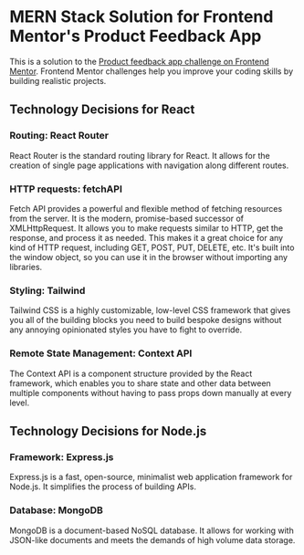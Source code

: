 # MERN Stack Solution for Frontend Mentor's Product Feedback App

This is a solution to the [Product feedback app challenge on Frontend Mentor](https://www.frontendmentor.io/challenges/product-feedback-app-wbvUYqjR6). Frontend Mentor challenges help you improve your coding skills by building realistic projects.

## Technology Decisions for React

### Routing: React Router

React Router is the standard routing library for React. It allows for the creation of single page applications with navigation along different routes.

### HTTP requests: fetchAPI

Fetch API provides a powerful and flexible method of fetching resources from the server. It is the modern, promise-based successor of XMLHttpRequest. It allows you to make requests similar to HTTP, get the response, and process it as needed. This makes it a great choice for any kind of HTTP request, including GET, POST, PUT, DELETE, etc. It's built into the window object, so you can use it in the browser without importing any libraries.

### Styling: Tailwind

Tailwind CSS is a highly customizable, low-level CSS framework that gives you all of the building blocks you need to build bespoke designs without any annoying opinionated styles you have to fight to override.

### Remote State Management: Context API

The Context API is a component structure provided by the React framework, which enables you to share state and other data between multiple components without having to pass props down manually at every level.

## Technology Decisions for Node.js

### Framework: Express.js

Express.js is a fast, open-source, minimalist web application framework for Node.js. It simplifies the process of building APIs.

### Database: MongoDB

MongoDB is a document-based NoSQL database. It allows for working with JSON-like documents and meets the demands of high volume data storage.
